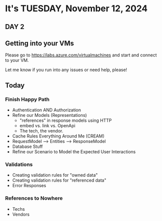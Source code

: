 # It's TUESDAY, November 12, 2024

## DAY 2

## Getting into your VMs

Please go to https://labs.azure.com/virtualmachines and start and connect to your VM.

Let me know if you run into any issues or need help, please!

## Today

### Finish Happy Path
- Authentication AND Authorization
- Refine our Models (Representations)
    - "references" in response models using HTTP
    - embed vs. link vs. OpenApi
    - The tech, the vendor.
- Cache Rules Everything Around Me (CREAM)
- RequestModel --> Entities --> ResponseModel
- Database Stuff
- Refine our Scenario to Model the Expected User Interactions

### Validations
- Creating validation rules for "owned data"
- Creating validation rules for "referenced data"
- Error Responses

### References to Nowhere
- Techs
- Vendors
